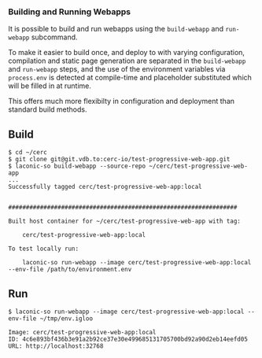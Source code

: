 ### Building and Running Webapps

It is possible to build and run webapps using the `build-webapp` and `run-webapp` subcommand.

To make it easier to build once, and deploy to with varying configuration, compilation and static
page generation are separated in the `build-webapp` and `run-webapp` steps, and the use of the
environment variables via `process.env` is detected at compile-time and placeholder substituted
which will be filled in at runtime.

This offers much more flexibilty in configuration and deployment than standard build methods.

## Build

```
$ cd ~/cerc
$ git clone git@git.vdb.to:cerc-io/test-progressive-web-app.git
$ laconic-so build-webapp --source-repo ~/cerc/test-progressive-web-app
...
Successfully tagged cerc/test-progressive-web-app:local


#################################################################

Built host container for ~/cerc/test-progressive-web-app with tag:

    cerc/test-progressive-web-app:local

To test locally run:

    laconic-so run-webapp --image cerc/test-progressive-web-app:local --env-file /path/to/environment.env

```

## Run

```
$ laconic-so run-webapp --image cerc/test-progressive-web-app:local --env-file ~/tmp/env.igloo

Image: cerc/test-progressive-web-app:local
ID: 4c6e893bf436b3e91a2b92ce37e30e499685131705700bd92a90d2eb14eefd05
URL: http://localhost:32768
```

